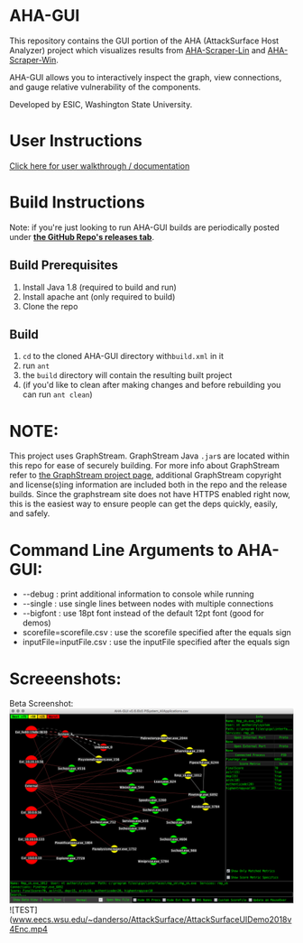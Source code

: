 # AHA-GUI
This repository contains the GUI portion of the AHA (AttackSurface Host Analyzer) project which visualizes results from [AHA-Scraper-Lin](https://github.com/aha-project/AHA-Scraper-Lin) and [AHA-Scraper-Win](https://github.com/aha-project/AHA-Scraper-Win).

AHA-GUI allows you to interactively inspect the graph, view connections, and gauge relative vulnerability of the components. 

Developed by ESIC, Washington State University.

# User Instructions
[Click here for user walkthrough / documentation](https://aha-project.github.io/)

# Build Instructions
Note: if you're just looking to run AHA-GUI builds are periodically posted under **[the GitHub Repo's releases tab](https://github.com/aha-project/AHA-GUI/releases)**.

## Build Prerequisites
1. Install Java 1.8 (required to build and run)
1. Install apache ant (only required to build)
1. Clone the repo

## Build
1. `cd` to the cloned AHA-GUI directory with`build.xml` in it
1. run `ant`
1. the `build` directory will contain the resulting built project
1. (if you'd like to clean after making changes and before rebuilding you can run `ant clean`)

# NOTE:
This project uses GraphStream. GraphStream Java `.jar`s are located within this repo for ease of securely building. For more info about GraphStream refer to [the GraphStream project page](http://graphstream-project.org/), additional GraphStream copyright and license(s)ing information are included both in the repo and the release builds. Since the graphstream site does not have HTTPS enabled right now, this is the easiest way to ensure people can get the deps quickly, easily, and safely.

# Command Line Arguments to AHA-GUI:
 * --debug : print additional information to console while running
 * --single : use single lines between nodes with multiple connections
 * --bigfont : use 18pt font instead of the default 12pt font (good for demos)
 * scorefile=scorefile.csv : use the scorefile specified after the equals sign
 * inputFile=inputFile.csv : use the inputFile specified after the equals sign

# Screeenshots:
Beta Screenshot:
![AHA-GUI Screenshot](resources/AHA-GUI-Screenshot.png)
![TEST](www.eecs.wsu.edu/~danderso/AttackSurface/AttackSurfaceUIDemo2018v4Enc.mp4
